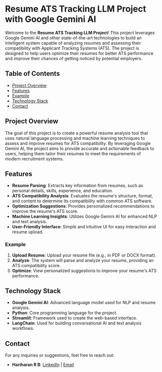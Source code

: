 # Resume ATS Tracking LLM Project with Google Gemini AI

Welcome to the **Resume ATS Tracking LLM Project**! This project leverages Google Gemini AI and other state-of-the-art technologies to build an intelligent system capable of analyzing resumes and assessing their compatibility with Applicant Tracking Systems (ATS). The project is designed to help users optimize their resumes for better ATS performance and improve their chances of getting noticed by potential employers.

## Table of Contents

- [Project Overview](#project-overview)
- [Features](#features)
- [Example](#example)
- [Technology Stack](#technology-stack)
- [Contact](#contact)

## Project Overview

The goal of this project is to create a powerful resume analysis tool that uses natural language processing and machine learning techniques to assess and improve resumes for ATS compatibility. By leveraging Google Gemini AI, the project aims to provide accurate and actionable feedback to users, helping them tailor their resumes to meet the requirements of modern recruitment systems.

## Features

- **Resume Parsing**: Extracts key information from resumes, such as personal details, skills, experience, and education.
- **ATS Compatibility Analysis**: Evaluates the resume's structure, format, and content to determine its compatibility with common ATS software.
- **Optimization Suggestions**: Provides personalized recommendations to improve the resume's ATS score.
- **Machine Learning Insights**: Utilizes Google Gemini AI for enhanced NLP and text analysis.
- **User-Friendly Interface**: Simple and intuitive UI for easy interaction and resume upload.

### Example

1. **Upload Resume**: Upload your resume file (e.g., in PDF or DOCX format).
2. **Analyze**: The system will parse and analyze your resume, providing an ATS compatibility score.
3. **Optimize**: View personalized suggestions to improve your resume's ATS performance.

## Technology Stack

- **Google Gemini AI**: Advanced language model used for NLP and resume analysis.
- **Python**: Core programming language for the project.
- **Streamlit**: Framework used to create the web-based interface.
- **LangChain**: Used for building conversational AI and text analysis workflows.

## Contact

For any inquiries or suggestions, feel free to reach out:

- **Hariharan R B**: [LinkedIn](https://www.linkedin.com/in/hariharanrb0527?utm_source=share&utm_campaign=share_via&utm_content=profile&utm_medium=android_app) | [Email](mailto:hariharanrb777@gmail.com)
